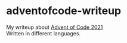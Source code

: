 # adventofcode-writeup
 My writeup about [Advent of Code 2021](https://adventofcode.com)  
 Written in different languages.  
